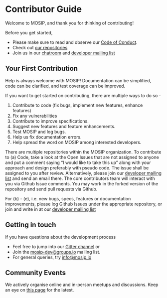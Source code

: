 # Contributor Guide

Welcome to MOSIP, and thank you for thinking of contributing! 

Before you get started, 

*   Please make sure to read and observe our [Code of Conduct](code-of-conduct).
*   Check out [our repositories](https://github.com/mosip) 
*   Join us in our [chatroom](https://gitter.im/mosip-community/community) and [developer mailing list](https://groups.io/g/mosip-dev)

## Your First Contribution

Help is always welcome with MOSIP! Documentation can be simplified, code can be clarified, and test coverage can be improved. 

If you want to get started on contributing, there are multiple ways to do so - 

1.  Contribute to code (fix bugs, implement new features, enhance features)
1.  Fix any vulnerabilities
1.  Contribute to improve specifications.
1.  Suggest new features and feature enhancements.
1.  Test MOSIP and log bugs.
1.  Help us fix documentation errors.
1.  Help spread the word on MOSIP among interested developers.

There are multiple repositories within the MOSIP organization. To contribute to (a) Code, take a look at the Open Issues that are not assigned to anyone and put a comment saying “I would like to take this up” along with your approach and design preferably with pseudo code. The issue shall be assigned to you after review.  Alternatively, please join our [developer mailing list](https://groups.io/g/mosip-dev) and send an email there. The core contributors team will interact with you via Github Issue comments.  You may work in the forked version of the repository and send pull requests via Github.

For (b) - (e), i.e. new bugs, specs, features or documentation improvements, please log Github Issues under the appropriate repository, or join and write in at our [developer mailing list](https://groups.io/g/mosip-dev)

## Getting in touch

If you have questions about the development process  

*  Feel free to jump into our [Gitter channel](https://gitter.im/mosip-community/community) or  
*  Join the [mosip-dev@groups.io](https://groups.io/g/mosip-dev) mailing list.  
*  For general queries, try info@mosip.io 

## Community Events

We actively organise online and in-person meetups and discussions. Keep an eye on [this page](https://www.mosip.io/news-events.php) for the latest.
